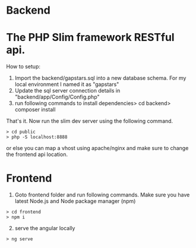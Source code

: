 # Backend

# The PHP Slim framework RESTful api.

How to setup:
1. Import the backend/gapstars.sql into a new database schema. For my local environment I named it as "gapstars"
2. Update the sql server connection details in "backend/app/Config/Config.php"
3. run following commands to install dependencies> cd backend> composer install

That's it. Now run the slim dev server using the following command.

```
> cd public
> php -S localhost:8888
```

or else you can map a vhost using apache/nginx and make sure to change the frontend api location.




# Frontend
1. Goto frontend folder and run following commands. Make sure you have latest Node.js and Node package manager (npm)
```
> cd frontend
> npm i
```

2. serve the angular locally
```
> ng serve
```
